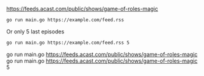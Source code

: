 https://feeds.acast.com/public/shows/game-of-roles-magic

```sh
go run main.go https://example.com/feed.rss
```

Or only 5 last episodes

```sh
go run main.go https://example.com/feed.rss 5
```

go run main.go https://feeds.acast.com/public/shows/game-of-roles-magic
go run main.go https://feeds.acast.com/public/shows/game-of-roles-magic 5

<!-- 01_Game_of_R_les_-_Sheol_Episode_12_3_3_Massage_funeste_2025-09-06_01_23_68b9f7f32d913bd3305f53e0 -->
